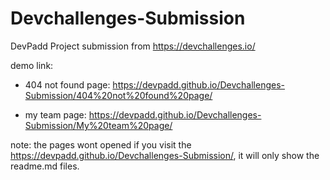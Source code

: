 # Devchallenges-Submission
DevPadd Project submission from https://devchallenges.io/

demo link:

- 404 not found page:
https://devpadd.github.io/Devchallenges-Submission/404%20not%20found%20page/

- my team page:
https://devpadd.github.io/Devchallenges-Submission/My%20team%20page/

note: the pages wont opened if you visit the https://devpadd.github.io/Devchallenges-Submission/,
it will only show the readme.md files.
